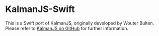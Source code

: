 # KalmanJS-Swift

This is a Swift port of KalmanJS, originally developed by Wouter Bulten. Please refer to [KalmanJS on GitHub](https://github.com/wouterbulten/kalmanjs) for further information.

